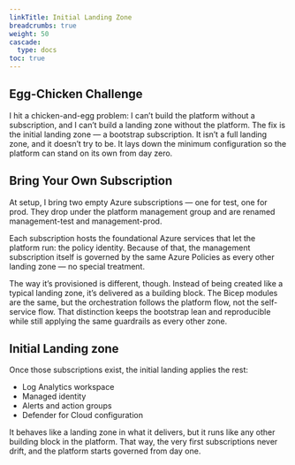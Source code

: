 ```yaml
---
linkTitle: Initial Landing Zone
breadcrumbs: true
weight: 50
cascade:
  type: docs
toc: true
---
```


## Egg-Chicken Challenge

I hit a chicken-and-egg problem: I can’t build the platform without a subscription, and I can’t build a landing zone without the platform. The fix is the initial landing zone — a bootstrap subscription. It isn’t a full landing zone, and it doesn’t try to be. It lays down the minimum configuration so the platform can stand on its own from day zero.

## Bring Your Own Subscription

At setup, I bring two empty Azure subscriptions — one for test, one for prod. They drop under the platform management group and are renamed management-test and management-prod. 

Each subscription hosts the foundational Azure services that let the platform run: the policy identity. Because of that, the management subscription itself is governed by the same Azure Policies as every other landing zone — no special treatment.

The way it’s provisioned is different, though. Instead of being created like a typical landing zone, it’s delivered as a building block. The Bicep modules are the same, but the orchestration follows the platform flow, not the self-service flow. That distinction keeps the bootstrap lean and reproducible while still applying the same guardrails as every other zone.


## Initial Landing zone

Once those subscriptions exist, the initial landing applies the rest:

- Log Analytics workspace
- Managed identity
- Alerts and action groups
- Defender for Cloud configuration

It behaves like a landing zone in what it delivers, but it runs like any other building block in the platform. That way, the very first subscriptions never drift, and the platform starts governed from day one.